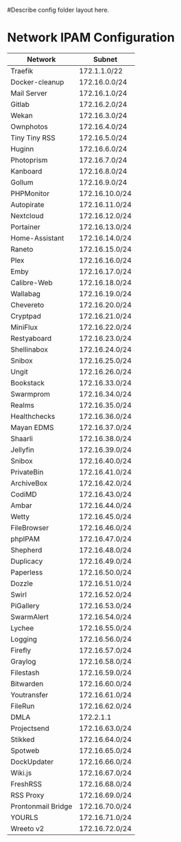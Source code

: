 #Describe config folder layout here.

# Network IPAM Configuration
| Network        | Subnet         |
|----------------|----------------|
| Traefik        | 172.1.1.0/22   |
| Docker-cleanup | 172.16.0.0/24  |
| Mail Server    | 172.16.1.0/24  |
| Gitlab         | 172.16.2.0/24  |
| Wekan          | 172.16.3.0/24  |
| Ownphotos      | 172.16.4.0/24  |
| Tiny Tiny RSS  | 172.16.5.0/24  |
| Huginn         | 172.16.6.0/24  |
| Photoprism     | 172.16.7.0/24  |
| Kanboard       | 172.16.8.0/24  |
| Gollum         | 172.16.9.0/24  |
| PHPMonitor     | 172.16.10.0/24 |
| Autopirate     | 172.16.11.0/24 |
| Nextcloud      | 172.16.12.0/24 |
| Portainer      | 172.16.13.0/24 |
| Home-Assistant | 172.16.14.0/24 |
| Raneto         | 172.16.15.0/24 |
| Plex           | 172.16.16.0/24 |
| Emby           | 172.16.17.0/24 |
| Calibre-Web    | 172.16.18.0/24 |
| Wallabag       | 172.16.19.0/24 |
| Chevereto      | 172.16.20.0/24 |
| Cryptpad       | 172.16.21.0/24 |
| MiniFlux       | 172.16.22.0/24 |
| Restyaboard    | 172.16.23.0/24 |
| Shellinabox    | 172.16.24.0/24 |
| Snibox         | 172.16.25.0/24 |
| Ungit          | 172.16.26.0/24 |
| Bookstack      | 172.16.33.0/24 |
| Swarmprom      | 172.16.34.0/24 |
| Realms         | 172.16.35.0/24 |
| Healthchecks   | 172.16.36.0/24 |
| Mayan EDMS     | 172.16.37.0/24 |
| Shaarli        | 172.16.38.0/24 |
| Jellyfin       | 172.16.39.0/24 |
| Snibox         | 172.16.40.0/24 |
| PrivateBin     | 172.16.41.0/24 |
| ArchiveBox     | 172.16.42.0/24 |
| CodiMD         | 172.16.43.0/24 |
| Ambar          | 172.16.44.0/24 |
| Wetty          | 172.16.45.0/24 |
| FileBrowser    | 172.16.46.0/24 |
| phpIPAM        | 172.16.47.0/24 |
| Shepherd       | 172.16.48.0/24 |
| Duplicacy      | 172.16.49.0/24 |
| Paperless      | 172.16.50.0/24 |
| Dozzle         | 172.16.51.0/24 |
| Swirl          | 172.16.52.0/24 |
| PiGallery      | 172.16.53.0/24 |
| SwarmAlert     | 172.16.54.0/24 |
| Lychee         | 172.16.55.0/24 |
| Logging        | 172.16.56.0/24 |
| Firefly        | 172.16.57.0/24 |
| Graylog        | 172.16.58.0/24 |
| Filestash      | 172.16.59.0/24 |
| Bitwarden      | 172.16.60.0/24 |
| Youtransfer    | 172.16.61.0/24 |
| FileRun        | 172.16.62.0/24 |
| DMLA           | 172.2.1.1      |
| Projectsend    | 172.16.63.0/24 |
| Stikked        | 172.16.64.0/24 |
| Spotweb        | 172.16.65.0/24 |
| DockUpdater    | 172.16.66.0/24 |
| Wiki.js        | 172.16.67.0/24 |
| FreshRSS       | 172.16.68.0/24 |
| RSS Proxy      | 172.16.69.0/24 |
| Prontonmail Bridge | 172.16.70.0/24 |
| YOURLS | 172.16.71.0/24 |
| Wreeto v2 | 172.16.72.0/24 |
